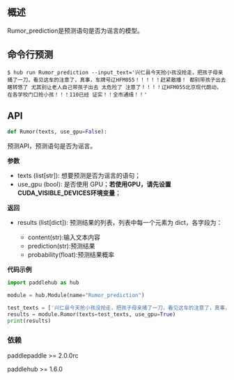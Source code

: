 ## 概述


Rumor_prediction是预测语句是否为谣言的模型。

## 命令行预测

```shell
$ hub run Rumor_prediction --input_text='兴仁县今天抢小孩没抢走，把孩子母亲捅了一刀，看见这车的注意了，真事，车牌号辽HFM055！！！！！赶紧散播！ 都别带孩子出去瞎转悠了 尤其别让老人自己带孩子出去 太危险了 注意了！！！！辽HFM055北京现代朗动，在各学校门口抢小孩！！！110已经 证实！！全市通缉！！'
```

## API

```python
def Rumor(texts, use_gpu=False):
```

预测API，预测语句是否为谣言。

**参数**

* texts (list\[str\]): 想要预测是否为谣言的语句；
* use\_gpu (bool): 是否使用 GPU；**若使用GPU，请先设置CUDA\_VISIBLE\_DEVICES环境变量**；

**返回**

* results (list[dict]): 预测结果的列表，列表中每一个元素为 dict，各字段为：

    - content(str):输入文本内容
    - prediction(str):预测结果
    - probability(float):预测结果概率

**代码示例**

```python
import paddlehub as hub

module = hub.Module(name="Rumor_prediction")

test_texts = ['兴仁县今天抢小孩没抢走，把孩子母亲捅了一刀，看见这车的注意了，真事，车牌号辽HFM055！！！！！赶紧散播！ 都别带孩子出去瞎转悠了 尤其别让老人自己带孩子出去 太危险了 注意了！！！！辽HFM055北京现代朗动，在各学校门口抢小孩！！！110已经 证实！！全市通缉！！']
results = module.Rumor(texts=test_texts, use_gpu=True)
print(results)
```


### 依赖

paddlepaddle >= 2.0.0rc

paddlehub >= 1.6.0
